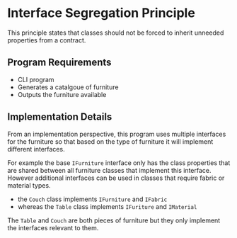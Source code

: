 # Interface Segregation Principle
This principle states that classes should not be forced to inherit unneeded properties from a contract.


## Program Requirements
* CLI program 
* Generates a catalgoue of furniture
* Outputs the furniture available


## Implementation Details
From an implementation perspective, this program uses multiple interfaces for the furniture so that based on the type of furniture it will implement different interfaces. 

For example the base `IFurniture` interface only has the class properties that are shared between all furniture classes that implement this interface. However additional interfaces can be used in classes that require fabric or material types.
- the `Couch` class implements `IFurniture` and `IFabric`
- whereas the `Table` class implements `IFuriture` and `IMaterial`

The `Table` and `Couch` are both pieces of furniture but they only implement the interfaces relevant to them.

